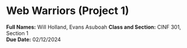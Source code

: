 # Web Warriors (Project 1)

**Full Names:** Will Holland, Evans Asuboah
**Class and Section:** CINF 301, Section 1  
**Due Date:** 02/12/2024

